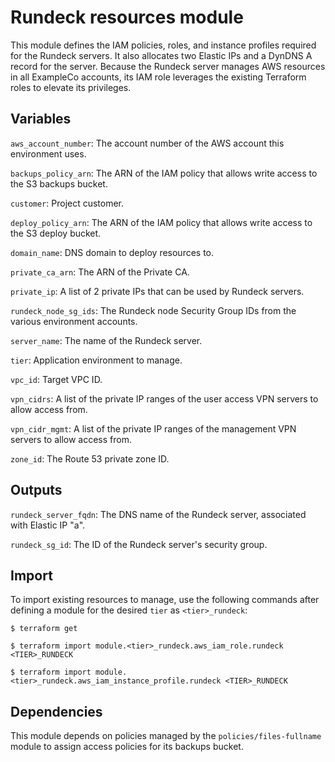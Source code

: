 # Rundeck resources module

This module defines the IAM policies, roles, and instance profiles required for the Rundeck servers.  It also allocates two Elastic IPs and a DynDNS A record for the server.  Because the Rundeck server manages AWS resources in all ExampleCo accounts, its IAM role leverages the existing Terraform roles to elevate its privileges.

## Variables

`aws_account_number`: The account number of the AWS account this environment uses.

`backups_policy_arn`: The ARN of the IAM policy that allows write access to the S3 backups bucket.

`customer`: Project customer.

`deploy_policy_arn`: The ARN of the IAM policy that allows write access to the S3 deploy bucket.

`domain_name`: DNS domain to deploy resources to.

`private_ca_arn`: The ARN of the Private CA.

`private_ip`: A list of 2 private IPs that can be used by Rundeck servers.

`rundeck_node_sg_ids`: The Rundeck node Security Group IDs from the various environment accounts.

`server_name`: The name of the Rundeck server.

`tier`: Application environment to manage.

`vpc_id`: Target VPC ID.

`vpn_cidrs`: A list of the private IP ranges of the user access VPN servers to allow access from.

`vpn_cidr_mgmt`: A list of the private IP ranges of the management VPN servers to allow access from.

`zone_id`: The Route 53 private zone ID.

## Outputs

`rundeck_server_fqdn`: The DNS name of the Rundeck server, associated with Elastic IP "a".

`rundeck_sg_id`: The ID of the Rundeck server's security group.

## Import

To import existing resources to manage, use the following commands after defining a module for the desired `tier` as `<tier>_rundeck`:

```
$ terraform get

$ terraform import module.<tier>_rundeck.aws_iam_role.rundeck <TIER>_RUNDECK

$ terraform import module.<tier>_rundeck.aws_iam_instance_profile.rundeck <TIER>_RUNDECK
```

## Dependencies

This module depends on policies managed by the `policies/files-fullname` module to assign access policies for its backups bucket.
